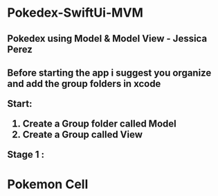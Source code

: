 # Pokedex-SwiftUi-MVM
<h2> Pokedex using Model & Model View 
     - Jessica Perez <h2> 

Before starting the app i suggest you organize and add the group folders in xcode 

Start: 

1. Create a Group folder called Model 
2. Create a Group called View 

Stage 1 : 
 <h1> Pokemon Cell <h1> 
